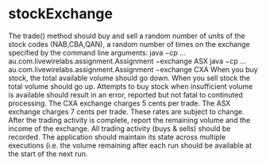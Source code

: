 # stockExchange
The trade() method should buy and sell a random number of units of the stock codes (NAB,CBA,QAN), a random number of times on the exchange specified by the command line arguments: java −cp ... au.com.livewirelabs.assignment.Assignment −exchange ASX java −cp ... au.com.livewirelabs.assignment.Assignment −exchange CXA When you buy stock, the total available volume should go down. When you sell stock the total volume should go up. Attempts to buy stock when insufficient volume is available should result in an error, reported but not fatal to continuted processing. The CXA exchange charges 5 cents per trade. The ASX exchange charges 7 cents per trade. These rates are subject to change. After the trading activity is complete, report the remaining volume and the income of the exchange. All trading activity (buys &amp; sells) should be recorded. The application should maintain its state across multiple executions (i.e. the volume remaining after each run should be available at the start of the next run.
